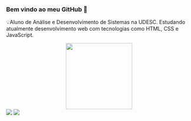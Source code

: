 ### Bem vindo ao meu GitHub 👋

💡Aluno de  Análise e Desenvolvimento de Sistemas na UDESC. Estudando atualmente desenvolvimento web com tecnologias como HTML, CSS e JavaScript.

<div align="center">
  <img height="180em" src="https://github-readme-stats.vercel.app/api/top-langs/?username=guilhermemendesrosa&layout=compact&langs_count=7&theme=github_dark"/>
</div>

<div>
  <a href = "mailto:guilhermemr.jlle@gmail.com"><img src="https://img.shields.io/badge/Gmail-D14836?style=for-the-badge&logo=gmail&logoColor=white" target="_blank"></a>
  <a href="https://www.linkedin.com/in/guilherme-mendes-rosa-4898501b8/" target="_blank"><img src="https://img.shields.io/badge/-LinkedIn-%230077B5?style=for-the-badge&logo=linkedin&logoColor=white" target="_blank"></a> 
 
</div>
